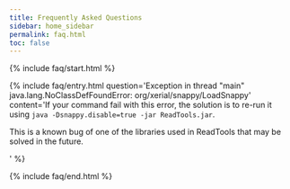 ```yaml
---
title: Frequently Asked Questions
sidebar: home_sidebar
permalink: faq.html
toc: false
---
```


{% include faq/start.html %}

{% include faq/entry.html
  question='Exception in thread "main" java.lang.NoClassDefFoundError: org/xerial/snappy/LoadSnappy'
  content='If your command fail with this error, the solution is to re-run it using
  <code>java -Dsnappy.disable=true -jar ReadTools.jar</code>.
  <p>This is a known bug of one of the libraries used in ReadTools that may be solved in the future.</p>'
%}

{% include faq/end.html %}
